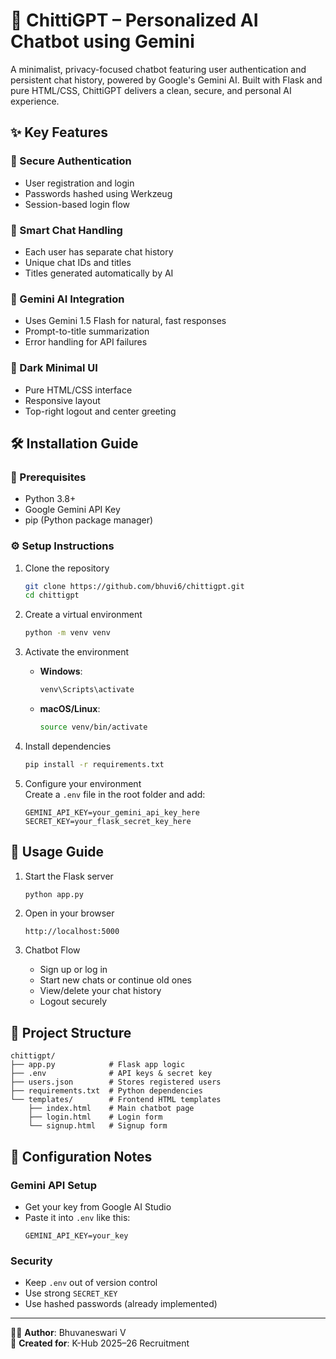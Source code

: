 

# 🤖 ChittiGPT – Personalized AI Chatbot using Gemini

A minimalist, privacy-focused chatbot featuring user authentication and persistent chat history, powered by Google's Gemini AI. Built with Flask and pure HTML/CSS, ChittiGPT delivers a clean, secure, and personal AI experience.

## ✨ Key Features

### 🔐 Secure Authentication
- User registration and login
- Passwords hashed using Werkzeug
- Session-based login flow

### 💬 Smart Chat Handling
- Each user has separate chat history
- Unique chat IDs and titles
- Titles generated automatically by AI

### 🧠 Gemini AI Integration
- Uses Gemini 1.5 Flash for natural, fast responses
- Prompt-to-title summarization
- Error handling for API failures

### 🎨 Dark Minimal UI 
- Pure HTML/CSS interface
- Responsive layout
- Top-right logout and center greeting

## 🛠 Installation Guide

### 🔧 Prerequisites
- Python 3.8+
- Google Gemini API Key
- pip (Python package manager)

### ⚙️ Setup Instructions

1. Clone the repository
   ```bash
   git clone https://github.com/bhuvi6/chittigpt.git
   cd chittigpt
   ```

2. Create a virtual environment
   ```bash
   python -m venv venv
   ```

3. Activate the environment
   - **Windows**:
     ```bash
     venv\Scripts\activate
     ```
   - **macOS/Linux**:
     ```bash
     source venv/bin/activate
     ```

4. Install dependencies
   ```bash
   pip install -r requirements.txt
   ```

5. Configure your environment  
   Create a `.env` file in the root folder and add:
   ```
   GEMINI_API_KEY=your_gemini_api_key_here
   SECRET_KEY=your_flask_secret_key_here
   ```

## 🚀 Usage Guide

1. Start the Flask server
   ```bash
   python app.py
   ```

2. Open in your browser
   ```
   http://localhost:5000
   ```

3. Chatbot Flow
   - Sign up or log in
   - Start new chats or continue old ones
   - View/delete your chat history
   - Logout securely

## 📂 Project Structure

```
chittigpt/
├── app.py            # Flask app logic
├── .env              # API keys & secret key
├── users.json        # Stores registered users
├── requirements.txt  # Python dependencies
└── templates/        # Frontend HTML templates
    ├── index.html    # Main chatbot page
    ├── login.html    # Login form
    └── signup.html   # Signup form
```

## 🔧 Configuration Notes

### Gemini API Setup
- Get your key from Google AI Studio
- Paste it into `.env` like this:
  ```
  GEMINI_API_KEY=your_key
  ```

### Security
- Keep `.env` out of version control
- Use strong `SECRET_KEY`
- Use hashed passwords (already implemented)

---

🧑‍💻 **Author**: Bhuvaneswari V  
📅 **Created for**: K-Hub 2025–26 Recruitment
```


